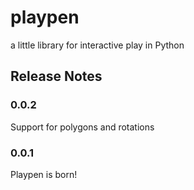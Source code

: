 # playpen
 a little library for interactive play in Python


## Release Notes

### 0.0.2

Support for polygons and rotations

### 0.0.1

Playpen is born!
